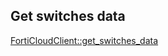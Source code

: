 ## Get switches data

[FortiCloudClient::get_switches_data](../../clients/forticloud_client/get_switches_data.md)

